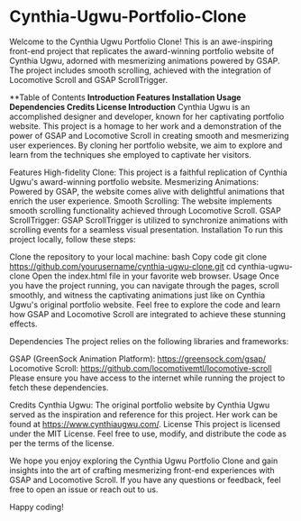 # Cynthia-Ugwu-Portfolio-Clone
Welcome to the Cynthia Ugwu Portfolio Clone! This is an awe-inspiring front-end project that replicates the award-winning portfolio website of Cynthia Ugwu, adorned with mesmerizing animations powered by GSAP. The project includes smooth scrolling, achieved with the integration of Locomotive Scroll and GSAP ScrollTrigger.

**Table of Contents
**Introduction
Features
Installation
Usage
Dependencies
Credits
License
Introduction**
Cynthia Ugwu is an accomplished designer and developer, known for her captivating portfolio website. This project is a homage to her work and a demonstration of the power of GSAP and Locomotive Scroll in creating smooth and mesmerizing user experiences. By cloning her portfolio website, we aim to explore and learn from the techniques she employed to captivate her visitors.

Features
High-fidelity Clone: This project is a faithful replication of Cynthia Ugwu's award-winning portfolio website.
Mesmerizing Animations: Powered by GSAP, the website comes alive with delightful animations that enrich the user experience.
Smooth Scrolling: The website implements smooth scrolling functionality achieved through Locomotive Scroll.
GSAP ScrollTrigger: GSAP ScrollTrigger is utilized to synchronize animations with scrolling events for a seamless visual presentation.
Installation
To run this project locally, follow these steps:

Clone the repository to your local machine:
bash
Copy code
git clone https://github.com/yourusername/cynthia-ugwu-clone.git
cd cynthia-ugwu-clone
Open the index.html file in your favorite web browser.
Usage
Once you have the project running, you can navigate through the pages, scroll smoothly, and witness the captivating animations just like on Cynthia Ugwu's original portfolio website. Feel free to explore the code and learn how GSAP and Locomotive Scroll are integrated to achieve these stunning effects.

Dependencies
The project relies on the following libraries and frameworks:

GSAP (GreenSock Animation Platform): https://greensock.com/gsap/
Locomotive Scroll: https://github.com/locomotivemtl/locomotive-scroll
Please ensure you have access to the internet while running the project to fetch these dependencies.

Credits
Cynthia Ugwu: The original portfolio website by Cynthia Ugwu served as the inspiration and reference for this project. Her work can be found at https://www.cynthiaugwu.com/.
License
This project is licensed under the MIT License. Feel free to use, modify, and distribute the code as per the terms of the license.

We hope you enjoy exploring the Cynthia Ugwu Portfolio Clone and gain insights into the art of crafting mesmerizing front-end experiences with GSAP and Locomotive Scroll. If you have any questions or feedback, feel free to open an issue or reach out to us.

Happy coding! 
